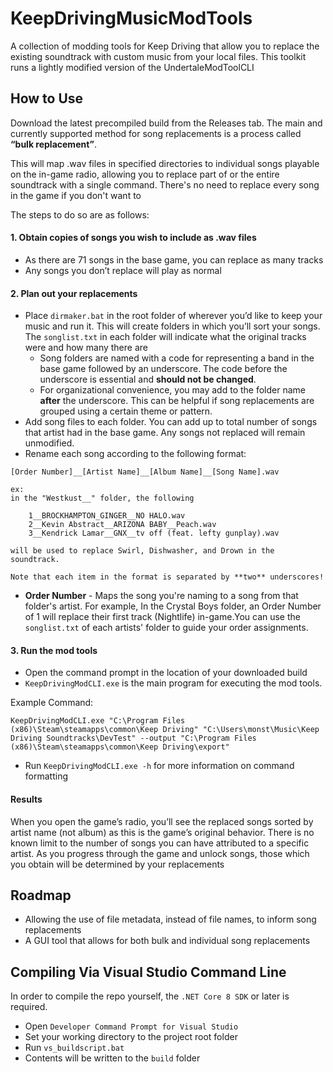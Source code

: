 # KeepDrivingMusicModTools

A collection of modding tools for Keep Driving that allow you to replace the existing soundtrack with custom music from your local files. This toolkit runs a lightly modified version of the UndertaleModToolCLI

## How to Use
Download the latest precompiled build from the Releases tab. The main and currently supported method for song replacements is a process called **“bulk replacement”**.

This will map .wav files in specified directories to individual songs playable on the in-game radio, allowing you to replace part of or the entire soundtrack with a single command. There's no need to replace every song in the game if you don't want to

The steps to do so are as follows:
  
#### 1. Obtain copies of songs you wish to include as .wav files
- As there are 71 songs in the base game, you can replace as many tracks
- Any songs you don’t replace will play as normal

#### 2. Plan out your replacements
- Place `dirmaker.bat` in the root folder of wherever you’d like to keep your music and run it. This will create folders in which you’ll sort your songs. The `songlist.txt` in each folder will indicate what the original tracks were and how many there are
  - Song folders are named with a code for representing a band in the base game followed by an underscore. The code before the underscore is essential and **should not be changed**.
  - For organizational convenience, you may add to the folder name **after** the underscore. This can be helpful if song replacements are grouped using a certain theme or pattern.
- Add song files to each folder. You can add up to total number of songs that artist had in the base game. Any songs not replaced will remain unmodified.
- Rename each song according to the following format:
    
```
[Order Number]__[Artist Name]__[Album Name]__[Song Name].wav

ex:
in the "Westkust__" folder, the following

    1__BROCKHAMPTON_GINGER__NO HALO.wav
    2__Kevin Abstract__ARIZONA BABY__Peach.wav
    3__Kendrick Lamar__GNX__tv off (feat. lefty gunplay).wav

will be used to replace Swirl, Dishwasher, and Drown in the soundtrack.

Note that each item in the format is separated by **two** underscores!
```
- **Order Number** - Maps the song you're naming to a song from that folder's artist. For example, In the Crystal Boys folder, an Order Number of 1 will replace their first track (Nightlife) in-game.You can use the `songlist.txt` of each artists' folder to guide your order assignments.

#### 3. Run the mod tools
* Open the command prompt in the location of your downloaded build
* `KeepDrivingModCLI.exe` is the main program for executing the mod tools.

Example Command:
```batch
KeepDrivingModCLI.exe "C:\Program Files (x86)\Steam\steamapps\common\Keep Driving" "C:\Users\monst\Music\Keep Driving Soundtracks\DevTest" --output "C:\Program Files (x86)\Steam\steamapps\common\Keep Driving\export"
```
* Run `KeepDrivingModCLI.exe -h` for more information on command formatting
  
#### Results
When you open the game’s radio, you’ll see the replaced songs sorted by artist name (not album) as this is the game’s original behavior. There is no known limit to the number of songs you can have attributed to a specific artist. As you progress through the game and unlock songs, those which you obtain will be determined by your replacements

## Roadmap
* Allowing the use of file metadata, instead of file names, to inform song replacements
* A GUI tool that allows for both bulk and individual song replacements

## Compiling Via Visual Studio Command Line
In order to compile the repo yourself, the `.NET Core 8 SDK` or later is required.

- Open `Developer Command Prompt for Visual Studio`
- Set your working directory to the project root folder
- Run `vs_buildscript.bat`
- Contents will be written to the `build` folder
